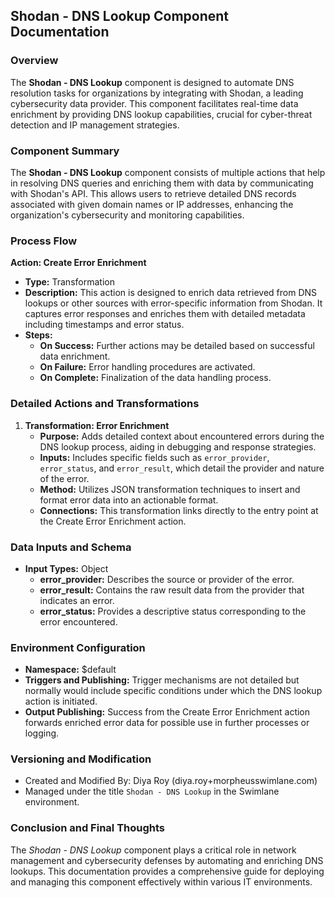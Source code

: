 ## Shodan - DNS Lookup Component Documentation

### Overview
The **Shodan - DNS Lookup** component is designed to automate DNS resolution tasks for organizations by integrating with Shodan, a leading cybersecurity data provider. This component facilitates real-time data enrichment by providing DNS lookup capabilities, crucial for cyber-threat detection and IP management strategies.

### Component Summary
The **Shodan - DNS Lookup** component consists of multiple actions that help in resolving DNS queries and enriching them with data by communicating with Shodan's API. This allows users to retrieve detailed DNS records associated with given domain names or IP addresses, enhancing the organization's cybersecurity and monitoring capabilities.

### Process Flow
 **Action: Create Error Enrichment**
   - **Type:** Transformation
   - **Description:** This action is designed to enrich data retrieved from DNS lookups or other sources with error-specific information from Shodan. It captures error responses and enriches them with detailed metadata including timestamps and error status.
   - **Steps:**
     - **On Success:** Further actions may be detailed based on successful data enrichment.
     - **On Failure:** Error handling procedures are activated.
     - **On Complete:** Finalization of the data handling process.

### Detailed Actions and Transformations
1. **Transformation: Error Enrichment**
   - **Purpose:** Adds detailed context about encountered errors during the DNS lookup process, aiding in debugging and response strategies.
   - **Inputs:** Includes specific fields such as `error_provider`, `error_status`, and `error_result`, which detail the provider and nature of the error.
   - **Method:** Utilizes JSON transformation techniques to insert and format error data into an actionable format.
   - **Connections:** This transformation links directly to the entry point at the Create Error Enrichment action.

### Data Inputs and Schema
- **Input Types:** Object
  - **error_provider:** Describes the source or provider of the error.
  - **error_result:** Contains the raw result data from the provider that indicates an error.
  - **error_status:** Provides a descriptive status corresponding to the error encountered.

### Environment Configuration
- **Namespace:** $default
- **Triggers and Publishing:** Trigger mechanisms are not detailed but normally would include specific conditions under which the DNS lookup action is initiated.
- **Output Publishing:** Success from the Create Error Enrichment action forwards enriched error data for possible use in further processes or logging.

### Versioning and Modification
- Created and Modified By: Diya Roy (diya.roy+morpheusswimlane.com)
- Managed under the title `Shodan - DNS Lookup` in the Swimlane environment.

### Conclusion and Final Thoughts
The *Shodan - DNS Lookup* component plays a critical role in network management and cybersecurity defenses by automating and enriching DNS lookups. This documentation provides a comprehensive guide for deploying and managing this component effectively within various IT environments.

